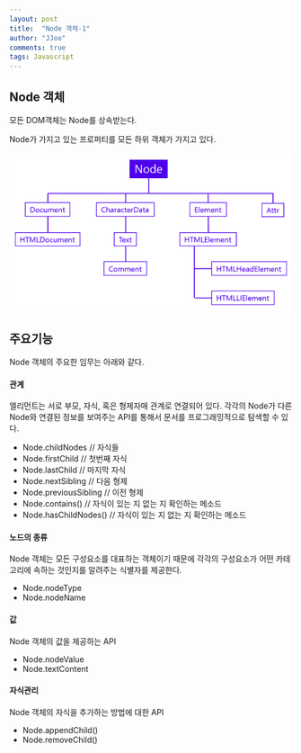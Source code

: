 ```yaml
---
layout: post
title:  "Node 객체-1"
author: "JJoo"
comments: true
tags: Javascript
---
```



## Node 객체

모든 DOM객체는 Node를 상속받는다.

Node가 가지고 있는 프로퍼티를 모든 하위 객체가 가지고 있다. 

![Node구조](/images/NodeTree.png)

## 주요기능

Node 객체의 주요한 임무는 아래와 같다.

#### 관계

엘리먼트는 서로 부모, 자식, 혹은 형제자매 관계로 연결되어 있다. 각각의 Node가 다른 Node와 연결된 정보를 보여주는 API를 통해서 문서를 프로그래밍적으로 탐색할 수 있다.

- Node.childNodes // 자식들 
- Node.firstChild // 첫번째 자식
- Node.lastChild // 마지막 자식
- Node.nextSibling // 다음 형제
- Node.previousSibling // 이전 형제
- Node.contains() // 자식이 있는 지 없는 지 확인하는 메소드
- Node.hasChildNodes() // 자식이 있는 지 없는 지 확인하는 메소드


#### 노드의 종류

Node 객체는 모든 구성요소를 대표하는 객체이기 때문에 각각의 구성요소가 어떤 카테고리에 속하는 것인지를 알려주는 식별자를 제공한다.

- Node.nodeType
- Node.nodeName

#### 값

Node 객체의 값을 제공하는 API

- Node.nodeValue
- Node.textContent

#### 자식관리

Node 객체의 자식을 추가하는 방법에 대한 API

- Node.appendChild()
- Node.removeChild()
